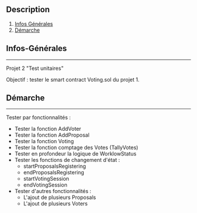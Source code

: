 ## Description
1. [Infos Générales](#Infos-Générales)
2. [Démarche](#Démarche)

## Infos-Générales
***
Projet 2 "Test unitaires"

Objectif : tester le smart contract Voting.sol du projet 1.



## Démarche
***
Tester par fonctionnalités : 
* Tester la fonction AddVoter
* Tester la fonction AddProposal 
* Tester la fonction Voting
* Tester la fonction comptage des Votes (TallyVotes)
* Tester en profondeur la logique de WorklowStatus
* Tester les fonctions de changement d'état :
    * startProposalsRegistering
    * endProposalsRegistering
    * startVotingSession
    * endVotingSession
* Tester d'autres fonctionnalités : 
    * L'ajout de plusieurs Proposals
    * L'ajout de plusieurs Voters
